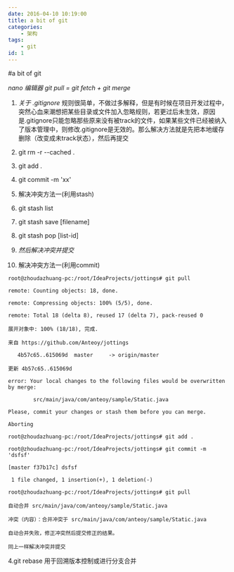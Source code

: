 ```yaml
---
date: 2016-04-10 10:19:00
title: a bit of git
categories:
    - 架构
tags:
    - git
id: 1
---
```


#a bit of git

*nano 编辑器 git pull = git fetch + git merge*

1. *关于 .gitignore*
规则很简单，不做过多解释，但是有时候在项目开发过程中，突然心血来潮想把某些目录或文件加入忽略规则，若更过后未生效，原因是.gitignore只能忽略那些原来没有被track的文件，如果某些文件已经被纳入了版本管理中，则修改.gitignore是无效的。那么解决方法就是先把本地缓存删除（改变成未track状态），然后再提交



 1.  git rm -r --cached .
 2. git add .
 3. git commit -m 'xx'
2. 解决冲突方法一(利用stash)
 1. git stash list
 2. git stash save [filename]
 3. git stash pop [list-id]
 4. *然后解决冲突并提交*
3. 解决冲突方法一(利用commit)


```
root@zhoudazhuang-pc:/root/IdeaProjects/jottings# git pull

remote: Counting objects: 18, done.

remote: Compressing objects: 100% (5/5), done.

remote: Total 18 (delta 8), reused 17 (delta 7), pack-reused 0

展开对象中: 100% (18/18), 完成.

来自 https://github.com/Anteoy/jottings

   4b57c65..615069d  master     -> origin/master

更新 4b57c65..615069d

error: Your local changes to the following files would be overwritten by merge:

        src/main/java/com/anteoy/sample/Static.java

Please, commit your changes or stash them before you can merge.

Aborting

root@zhoudazhuang-pc:/root/IdeaProjects/jottings# git add .

root@zhoudazhuang-pc:/root/IdeaProjects/jottings# git commit -m 'dsfsf'

[master f37b17c] dsfsf

 1 file changed, 1 insertion(+), 1 deletion(-)

root@zhoudazhuang-pc:/root/IdeaProjects/jottings# git pull

自动合并 src/main/java/com/anteoy/sample/Static.java

冲突（内容）：合并冲突于 src/main/java/com/anteoy/sample/Static.java

自动合并失败，修正冲突然后提交修正的结果。

同上一样解决冲突并提交
```
4.git rebase
 用于回溯版本控制或进行分支合并